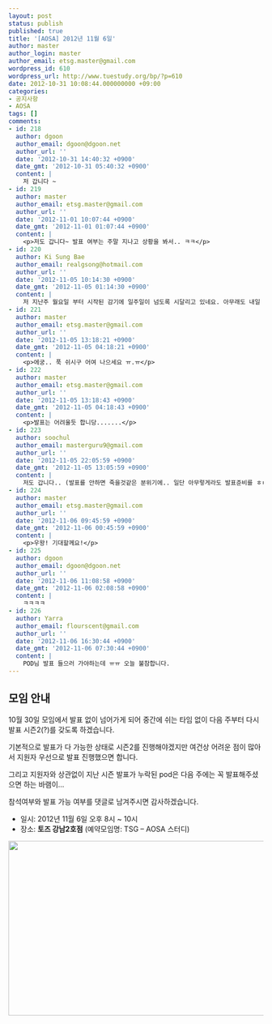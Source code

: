 ```yaml
---
layout: post
status: publish
published: true
title: '[AOSA] 2012년 11월 6일'
author: master
author_login: master
author_email: etsg.master@gmail.com
wordpress_id: 610
wordpress_url: http://www.tuestudy.org/bp/?p=610
date: 2012-10-31 10:08:44.000000000 +09:00
categories:
- 공지사항
- AOSA
tags: []
comments:
- id: 218
  author: dgoon
  author_email: dgoon@dgoon.net
  author_url: ''
  date: '2012-10-31 14:40:32 +0900'
  date_gmt: '2012-10-31 05:40:32 +0900'
  content: |
    저 갑니다 ~
- id: 219
  author: master
  author_email: etsg.master@gmail.com
  author_url: ''
  date: '2012-11-01 10:07:44 +0900'
  date_gmt: '2012-11-01 01:07:44 +0900'
  content: |
    <p>저도 갑니다~ 발표 여부는 주말 지나고 상황을 봐서.. ㅋㅋ</p>
- id: 220
  author: Ki Sung Bae
  author_email: realgsong@hotmail.com
  author_url: ''
  date: '2012-11-05 10:14:30 +0900'
  date_gmt: '2012-11-05 01:14:30 +0900'
  content: |
    저 지난주 월요일 부터 시작된 감기에 일주일이 넘도록 시달리고 있네요. 아무래도 내일 참석은 쉽지 않을 듯 합니다.
- id: 221
  author: master
  author_email: etsg.master@gmail.com
  author_url: ''
  date: '2012-11-05 13:18:21 +0900'
  date_gmt: '2012-11-05 04:18:21 +0900'
  content: |
    <p>에궁.. 푹 쉬시구 어여 나으세요 ㅠ.ㅠ</p>
- id: 222
  author: master
  author_email: etsg.master@gmail.com
  author_url: ''
  date: '2012-11-05 13:18:43 +0900'
  date_gmt: '2012-11-05 04:18:43 +0900'
  content: |
    <p>발표는 어려울듯 합니당.......</p>
- id: 223
  author: soochul
  author_email: masterguru9@gmail.com
  author_url: ''
  date: '2012-11-05 22:05:59 +0900'
  date_gmt: '2012-11-05 13:05:59 +0900'
  content: |
    저도 갑니다.. (발표를 안하면 죽을것같은 분위기에.. 일단 아무렇게라도 발표준비를 ㅎㄷ)
- id: 224
  author: master
  author_email: etsg.master@gmail.com
  author_url: ''
  date: '2012-11-06 09:45:59 +0900'
  date_gmt: '2012-11-06 00:45:59 +0900'
  content: |
    <p>우왕! 기대할께요!</p>
- id: 225
  author: dgoon
  author_email: dgoon@dgoon.net
  author_url: ''
  date: '2012-11-06 11:08:58 +0900'
  date_gmt: '2012-11-06 02:08:58 +0900'
  content: |
    ㅋㅋㅋㅋ
- id: 226
  author: Yarra
  author_email: flourscent@gmail.com
  author_url: ''
  date: '2012-11-06 16:30:44 +0900'
  date_gmt: '2012-11-06 07:30:44 +0900'
  content: |
    POD님 발표 들으러 가야하는데 ㅠㅠ 오늘 불참합니다.
---
```

<h2>모임 안내</h2>

10월 30일 모임에서 발표 없이 넘어가게 되어 중간에 쉬는 타임 없이 다음 주부터
다시 발표 시즌2(?)를 갖도록 하겠습니다.



기본적으로 발표가 다 가능한 상태로 시즌2를 진행해야겠지만 여건상 어려운 점이
많아서 지원자 우선으로 발표 진행했으면 합니다.



그리고 지원자와 상관없이 지난 시즌 발표가 누락된 pod은 다음 주에는 꼭 발표해주셨으면
하는 바램이...



참석여부와 발표 가능 여부를 댓글로 남겨주시면 감사하겠습니다.



<ul>
<li>일시: 2012년 11월 6일 오후 8시 ~ 10시</li>
<li>장소: <strong>토즈 강남2호점</strong> (예약모임명: TSG – AOSA 스터디)</li>
</ul>

<a href="http://www.tuestudy.org/bp/wp-content/uploads/2012/01/TOZ_강남2호점-e1347890806258.jpg"><img src="http://www.tuestudy.org/bp/wp-content/uploads/2012/01/TOZ_강남2호점-e1347890806258.jpg" alt="" title="TOZ_강남2호점" width="704" height="345" class="alignnone size-full wp-image-47" /></a>


